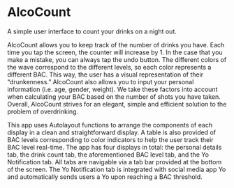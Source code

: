 # AlcoCount
A simple user interface to count your drinks on a night out.




AlcoCount allows you to keep track of the number of drinks you have. Each time you tap the screen, the counter will increase by 1. In the case that you make a mistake, you can always tap the undo button. The different colors of the wave correspond to the different levels, so each color represents a different BAC. This way, the user has a visual representation of their “drunkenness.” AlcoCount also allows you to input your personal information (i.e. age, gender, weight). We take these factors into account when calculating your BAC based on the number of shots you have taken. Overall, AlcoCount strives for an elegant, simple and efficient solution to the problem of overdrinking.

This app uses Autolayout functions to arrange the components of each display in a clean and straightforward display. A table is also provided of BAC levels corresponding to color indicators to help the user track their BAC level real-time. The app has four displays in total: the personal details tab, the drink count tab, the aforementioned BAC level tab, and the Yo Notification tab. All tabs are navigable via a tab bar provided at the bottom of the screen. The Yo Notification tab is integrated with social media app Yo and automatically sends users a Yo upon reaching a BAC threshold.
